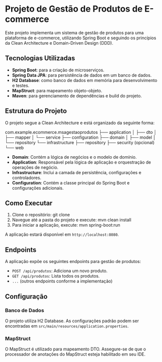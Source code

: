 # Projeto de Gestão de Produtos de E-commerce

Este projeto implementa um sistema de gestão de produtos para uma plataforma de e-commerce, utilizando Spring Boot e seguindo os princípios da Clean Architecture e Domain-Driven Design (DDD).

## Tecnologias Utilizadas

- **Spring Boot**: para a criação de microserviços.
- **Spring Data JPA**: para persistência de dados em um banco de dados.
- **H2 Database**: como banco de dados em memória para desenvolvimento e testes.
- **MapStruct**: para mapeamento objeto-objeto.
- **Maven**: para gerenciamento de dependências e build do projeto.

## Estrutura do Projeto

O projeto segue a Clean Architecture e está organizado da seguinte forma:

com.example.ecommerce.msagestaoprodutos
├── application
│ ├── dto
│ ├── mapper
│ └── service
├── configuration
├── domain
│ ├── model
│ └── repository
└── infrastructure
├── repository
├── security (opcional)
└── web


- **Domain**: Contém a lógica de negócios e o modelo de domínio.
- **Application**: Responsável pela lógica de aplicação e orquestração de operações de negócio.
- **Infrastructure**: Inclui a camada de persistência, configurações e controladores.
- **Configuration**: Contém a classe principal do Spring Boot e configurações adicionais.

## Como Executar

1. Clone o repositório:
git clone [<url-do-repositorio>](https://github.com/walterrx/msagestaoprodutos.git)
2. Navegue até a pasta do projeto e execute:
mvn clean install
3. Para iniciar a aplicação, execute:
mvn spring-boot:run

A aplicação estará disponível em `http://localhost:8080`.

## Endpoints

A aplicação expõe os seguintes endpoints para gestão de produtos:

- `POST /api/produtos`: Adiciona um novo produto.
- `GET /api/produtos`: Lista todos os produtos.
- `...` (outros endpoints conforme a implementação)

## Configuração

### Banco de Dados

O projeto utiliza H2 Database. As configurações padrão podem ser encontradas em `src/main/resources/application.properties`.

### MapStruct

O MapStruct é utilizado para mapeamento DTO. Assegure-se de que o processador de anotações do MapStruct esteja habilitado em seu IDE.


